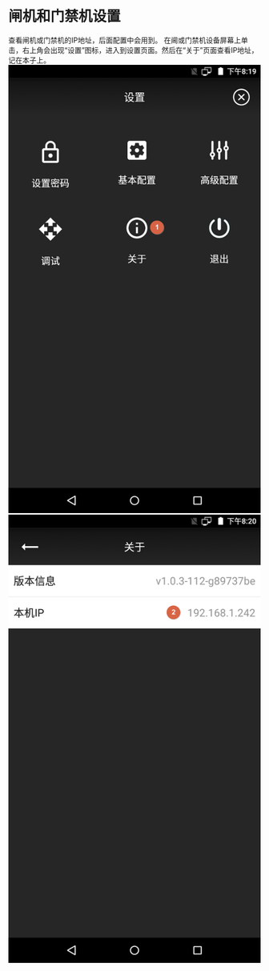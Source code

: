 # 闸机和门禁机设置

 查看闸机或门禁机的IP地址，后面配置中会用到。
   在阃或门禁机设备屏幕上单击，右上角会出现“设置”图标，进入到设置页面。然后在“关于”页面查看IP地址，记在本子上。
   ![img](../../../imgs/image2019-2-28_20-20-28.png)
   ![img](../../../imgs//image2019-2-28_20-21-23.png)


